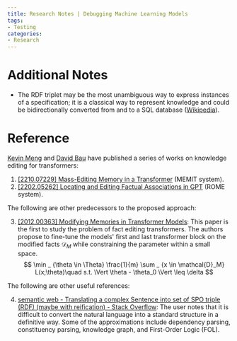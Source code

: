 ```yaml
---
title: Research Notes | Debugging Machine Learning Models
tags: 
- Testing
categories:
- Research
---
```


# Additional Notes

-   The RDF triplet may be the most unambiguous way to express instances of a specification; it is a classical way to represent knowledge and could be bidirectionally converted from and to a SQL database ([Wikipedia](https://en.wikipedia.org/wiki/Semantic_triple)).

# Reference

[Kevin Meng](https://mengk.me/) and [David Bau](https://baulab.info/) have published a series of works on knowledge editing for transformers:

1.   [[2210.07229] Mass-Editing Memory in a Transformer](https://arxiv.org/abs/2210.07229) (MEMIT system).
2.   [[2202.05262] Locating and Editing Factual Associations in GPT](https://arxiv.org/abs/2202.05262) (ROME system).

The following are other predecessors to the proposed approach:

3. [[2012.00363] Modifying Memories in Transformer Models](https://arxiv.org/abs/2012.00363): This paper is the first to study the problem of fact editing transformers. The authors propose to fine-tune the models' first and last transformer block on the modified facts $\mathcal{D} _ M$ while constraining the parameter within a small space.
    $$
    \min _ {\theta \in \Theta} \frac{1}{m} \sum _ {x \in \mathcal{D}_M} L(x;\theta)\quad s.t. \Vert \theta - \theta_0 \Vert \leq \delta
    $$

The following are other useful references:

4. [semantic web - Translating a complex Sentence into set of SPO triple (RDF) (maybe with reification) - Stack Overflow](https://stackoverflow.com/a/57732900/7784797): The user notes that it is difficult to convert the natural language into a standard structure in a definitive way. Some of the approximations include dependency parsing, constituency parsing, knowledge graph, and First-Order Logic (FOL).
